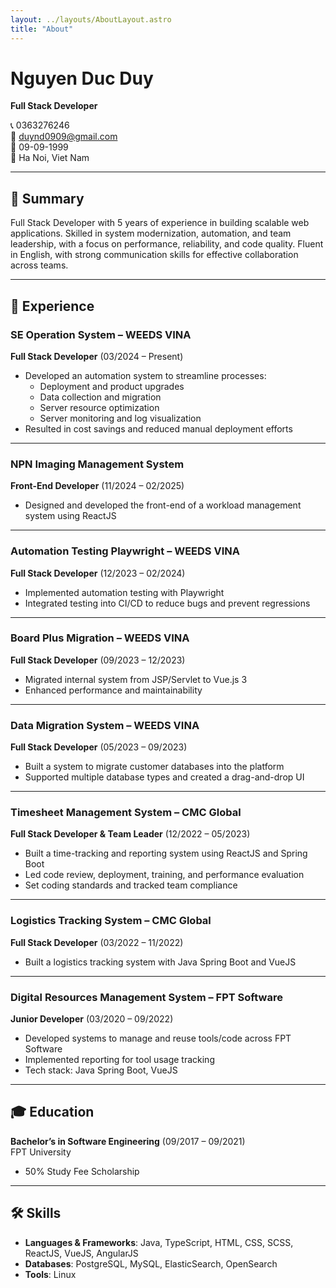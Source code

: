 ```yaml
---
layout: ../layouts/AboutLayout.astro
title: "About"
---
```


# Nguyen Duc Duy

**Full Stack Developer**

📞 0363276246  
📧 [duynd0909@gmail.com](mailto:duynd0909@gmail.com)  
🎂 09-09-1999  
📍 Ha Noi, Viet Nam

---

## 🧾 Summary

Full Stack Developer with 5 years of experience in building scalable web applications. Skilled in system modernization, automation, and team leadership, with a focus on performance, reliability, and code quality. Fluent in English, with strong communication skills for effective collaboration across teams.

---

## 💼 Experience

### SE Operation System – WEEDS VINA

**Full Stack Developer** (03/2024 – Present)

- Developed an automation system to streamline processes:
  - Deployment and product upgrades
  - Data collection and migration
  - Server resource optimization
  - Server monitoring and log visualization
- Resulted in cost savings and reduced manual deployment efforts

---

### NPN Imaging Management System

**Front-End Developer** (11/2024 – 02/2025)

- Designed and developed the front-end of a workload management system using ReactJS

---

### Automation Testing Playwright – WEEDS VINA

**Full Stack Developer** (12/2023 – 02/2024)

- Implemented automation testing with Playwright
- Integrated testing into CI/CD to reduce bugs and prevent regressions

---

### Board Plus Migration – WEEDS VINA

**Full Stack Developer** (09/2023 – 12/2023)

- Migrated internal system from JSP/Servlet to Vue.js 3
- Enhanced performance and maintainability

---

### Data Migration System – WEEDS VINA

**Full Stack Developer** (05/2023 – 09/2023)

- Built a system to migrate customer databases into the platform
- Supported multiple database types and created a drag-and-drop UI

---

### Timesheet Management System – CMC Global

**Full Stack Developer & Team Leader** (12/2022 – 05/2023)

- Built a time-tracking and reporting system using ReactJS and Spring Boot
- Led code review, deployment, training, and performance evaluation
- Set coding standards and tracked team compliance

---

### Logistics Tracking System – CMC Global

**Full Stack Developer** (03/2022 – 11/2022)

- Built a logistics tracking system with Java Spring Boot and VueJS

---

### Digital Resources Management System – FPT Software

**Junior Developer** (03/2020 – 09/2022)

- Developed systems to manage and reuse tools/code across FPT Software
- Implemented reporting for tool usage tracking
- Tech stack: Java Spring Boot, VueJS

---

## 🎓 Education

**Bachelor’s in Software Engineering** (09/2017 – 09/2021)  
FPT University

- 50% Study Fee Scholarship

---

## 🛠 Skills

- **Languages & Frameworks**: Java, TypeScript, HTML, CSS, SCSS, ReactJS, VueJS, AngularJS
- **Databases**: PostgreSQL, MySQL, ElasticSearch, OpenSearch
- **Tools**: Linux
